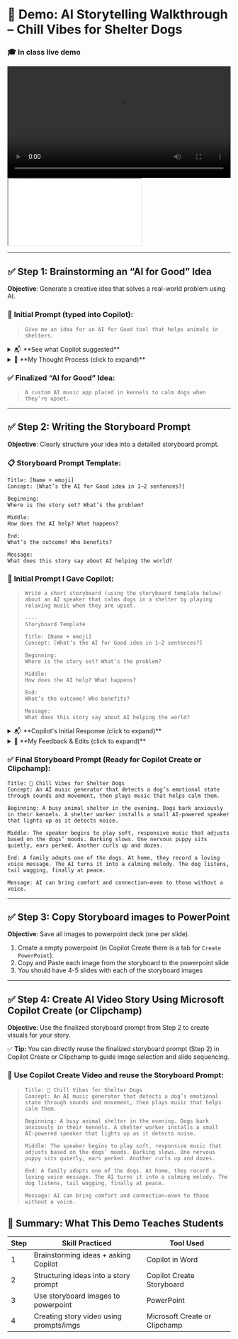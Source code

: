 # 🐶 **Demo: AI Storytelling Walkthrough – Chill Vibes for Shelter Dogs**

### 🎓 In class live demo


<video controls style="width:100%; height:auto;">
    <source src="/_media/v25/lesson7/🐶%20Chill%20Vibes%20for%20Shelter%20Dogs%20demo2.mp4" type="video/mp4">
    Your browser does not support the video tag.
</video>


<iframe src="/_media/v25/lesson7/🐶%20Chill%20Vibes%20for%20Shelter%20Dogs%20demo2.mp4" type="video/mp4" ></iframe>

<!--

<details>
<summary>Streamlit Shorts Video: Advanced Widget Techniques</summary>
<p>Explore advanced techniques for using widgets in Streamlit with this tutorial.</p>
<iframe width="560" height="315" src="https://youtu.be/JSeQSnGovSE?si=2j-nlMvoNAniTsyJ" title="YouTube video player" frameborder="0" allow="accelerometer; autoplay; clipboard-write; encrypted-media; gyroscope; picture-in-picture" allowfullscreen></iframe>
</details>

<details>
<summary>Streamlit Shorts Video: How to combine a button, checkbox and radio button</summary>
<p>In the video below, learn how to combine a button, checkbox and radio button!</p>
<iframe width="560" height="315" src="https://youtu.be/EnXJBsCIl_A?si=9cliUVDfItTlINd-" title="YouTube video player" frameborder="0" allow="accelerometer; autoplay; clipboard-write; encrypted-media; gyroscope; picture-in-picture" allowfullscreen></iframe>
</details>

-->

---

## ✅ **Step 1: Brainstorming an “AI for Good” Idea**

**Objective**: Generate a creative idea that solves a real-world problem using AI.

### 🧠 **Initial Prompt (typed into Copilot):**

> ```
> Give me an idea for an AI for Good tool that helps animals in shelters.
> ```

<details>
<summary>📬 **See what Copilot suggested**</summary>

- “AI camera that tracks dog behavior and sends alerts to shelter staff.”
- “An app that predicts when a dog is stressed or anxious.”
- “AI-generated music to calm barking dogs.”

</details>

<details>
<summary>📝 **My Thought Process (click to expand)**</summary>

- I liked the third idea—**music for anxious dogs**—because it felt emotional and visual.
- I imagined dogs barking, and the AI sensing noise and calming them in real-time.
- I made the idea more specific by adding **location** (kennels), **input** (dog emotion from sound/movement), and **output** (custom music).

</details>

### ✅ **Finalized “AI for Good” Idea:**

> ```
> A custom AI music app placed in kennels to calm dogs when they’re upset.
> ```

---

## ✅ **Step 2: Writing the Storyboard Prompt**

**Objective**: Clearly structure your idea into a detailed storyboard prompt.

### 📋 **Storyboard Prompt Template:**

```
Title: [Name + emoji]
Concept: [What’s the AI for Good idea in 1–2 sentences?]

Beginning:
Where is the story set? What’s the problem?

Middle:
How does the AI help? What happens?

End:
What’s the outcome? Who benefits?

Message:
What does this story say about AI helping the world?
```

### 🧠 **Initial Prompt I Gave Copilot:**

> ```
> Write a short storyboard (using the storyboard template below) about an AI speaker that calms dogs in a shelter by playing relaxing music when they are upset.
> 
> ----
> Storyboard Template
> 
> Title: [Name + emoji]
> Concept: [What’s the AI for Good idea in 1–2 sentences?]
> 
> Beginning:
> Where is the story set? What’s the problem?
>
> Middle:
> How does the AI help? What happens?
> 
> End:
> What’s the outcome? Who benefits?
> 
> Message:
> What does this story say about AI helping the world?
> ```
> 

<details>
<summary>📬 **Copilot's Initial Response (click to expand)**</summary>

- **Beginning:** A loud animal shelter filled with barking.
- **Middle:** A new AI speaker is tested. Music begins playing. Dogs become calmer.
- **End:** One dog stops barking and lies down.
- **Message:** AI can improve animal welfare.

</details>

<details>
<summary>📝 **My Feedback & Edits (click to expand)**</summary>

- Too short and vague.
- Needed **scene detail** (What time of day? What do we see/hear?)
- Needed **emotion** (Which dog? What’s the outcome?)
- Needed an **emotional arc** and **clear message**.

</details>

### ✅ **Final Storyboard Prompt (Ready for Copilot Create or Clipchamp):**

```
Title: 🐶 Chill Vibes for Shelter Dogs  
Concept: An AI music generator that detects a dog’s emotional state through sounds and movement, then plays music that helps calm them.  

Beginning: A busy animal shelter in the evening. Dogs bark anxiously in their kennels. A shelter worker installs a small AI-powered speaker that lights up as it detects noise.  

Middle: The speaker begins to play soft, responsive music that adjusts based on the dogs’ moods. Barking slows. One nervous puppy sits quietly, ears perked. Another curls up and dozes.  

End: A family adopts one of the dogs. At home, they record a loving voice message. The AI turns it into a calming melody. The dog listens, tail wagging, finally at peace.  

Message: AI can bring comfort and connection—even to those without a voice.
```

---

## ✅ **Step 3: Copy Storyboard images to PowerPoint**


**Objective**: Save all images to powerpoint deck (one per slide).

1. Create a empty powerpoint (in Copilot Create there is a tab for `Create PowerPoint`).
2. Copy and Paste each image from the storyboard to the powerpoint slide
3. You should have 4-5 slides with each of the storyboard images 


---

## ✅ **Step 4: Create AI Video Story Using Microsoft Copilot Create (or Clipchamp)**

**Objective**: Use the finalized storyboard prompt from Step 2 to create visuals for your story.

✅ **Tip:** You can directly reuse the finalized storyboard prompt (Step 2) in Copilot Create or Clipchamp to guide image selection and slide sequencing.

### 🧠 **Use Copilot Create Video and reuse the Storyboard Prompt:**

> ```
> Title: 🐶 Chill Vibes for Shelter Dogs  
> Concept: An AI music generator that detects a dog’s emotional state through sounds and movement, then plays music that helps calm them.  
> 
> Beginning: A busy animal shelter in the evening. Dogs bark anxiously in their kennels. A shelter worker installs a small AI-powered speaker that lights up as it detects noise.  
> 
> Middle: The speaker begins to play soft, responsive music that adjusts based on the dogs’ moods. Barking slows. One nervous puppy sits quietly, ears perked. Another curls up and dozes.  
> 
> End: A family adopts one of the dogs. At home, they record a loving voice message. The AI turns it into a calming melody. The dog listens, tail wagging, finally at peace.  
> 
> Message: AI can bring comfort and connection—even to those without a voice.
> ```


## 🧩 **Summary: What This Demo Teaches Students**

| Step | Skill Practiced                         | Tool Used                     |
| ---- | --------------------------------------- | ----------------------------- |
| 1    | Brainstorming ideas + asking Copilot    | Copilot in Word               |
| 2    | Structuring ideas into a story prompt   | Copilot Create Storyboard     |
| 3    | Use storyboard images to powerpoint     | PowerPoint                    |
| 4    | Creating story video using prompts/imgs | Microsoft Create or Clipchamp |


<!--

---

## ✅ **Step 3: Create AI Video Story Using Microsoft Copilot Create (or Clipchamp)**

**Objective**: Use the finalized storyboard prompt from Step 2 to create visuals for your story.

### 🧠 **Prompt for Copilot Create or Clipchamp:**

> “Generate a storyboard using this prompt:
> *An AI music generator detects shelter dogs' emotional state and plays calming music. Include scenes showing dogs barking, AI device glowing, dogs calming down, and one dog being adopted.*”

<details>
<summary>📬 Example Storyboard Scenes Generated (click to expand)</summary>

- **Scene 1:** A noisy kennel with anxious dogs barking.
- **Scene 2:** A worker installing a glowing speaker.
- **Scene 3:** Dogs lying down, calming as music plays.
- **Scene 4:** A family adopting a dog.
- **Scene 5:** The dog at home listening to a calming melody.

</details>

✅ **Tip:** You can directly reuse the finalized storyboard prompt (Step 2) in Copilot Create or Clipchamp to guide image selection and slide sequencing.

---

## 🧩 **Summary: What This Demo Teaches Students**

| Step | Skill Practiced                         | Tool Used                     |
| ---- | --------------------------------------- | ----------------------------- |
| 1    | Brainstorming ideas + asking Copilot    | Copilot in Word               |
| 2    | Structuring ideas into a story prompt   | Storyboard Template           |
| 3    | Turning prompts into visual storyboards | Microsoft Create or Clipchamp |

-->
